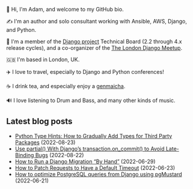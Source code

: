 <p>👋 Hi, I'm Adam, and welcome to my GitHub bio.<p>✍️ I'm an author and solo consultant working with Ansible, AWS, Django, and Python.<p>🦄 I'm a member of the <a class="reference external" href="https://www.djangoproject.com/foundation/teams/">Django project</a> Technical Board (2.2 through 4.x release cycles), and a co-organizer of the <a class="reference external" href="https://www.djangolondon.com/">The London Django Meetup</a>.<p>🇬🇧 I'm based in London, UK.<p>✈️ I love to travel, especially to Django and Python conferences!<p>☕️ I drink tea, and especially enjoy a <a class="reference external" href="https://en.wikipedia.org/wiki/Genmaicha">genmaicha</a>.<p>🔊 I love listening to Drum and Bass, and many other kinds of music.</p></p></p></p></p></p></p>

## Latest blog posts

* [Python Type Hints: How to Gradually Add Types for Third Party Packages](https://adamj.eu/tech/2022/08/23/python-type-hints-gradually-add-types-for-third-party-packages/) (2022-08-23)
* [Use partial() With Django’s transaction.on_commit() to Avoid Late-Binding Bugs](https://adamj.eu/tech/2022/08/22/use-partial-with-djangos-transaction-on-commit/) (2022-08-22)
* [How to Run a Django Migration “By Hand”](https://adamj.eu/tech/2022/06/29/run-a-django-migration-by-hand/) (2022-06-29)
* [How to Patch Requests to Have a Default Timeout](https://adamj.eu/tech/2022/06/23/how-to-patch-requests-to-have-a-default-timeout/) (2022-06-23)
* [How to optimize PostgreSQL queries from Django using pgMustard](https://adamj.eu/tech/2022/06/21/optimize-postgresql-queries-from-django-using-pgmustard/) (2022-06-21)